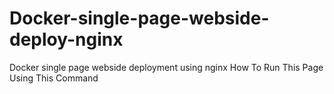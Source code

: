 # Docker-single-page-webside-deploy-nginx
Docker single page webside deployment using nginx
How To Run This Page Using This Command

